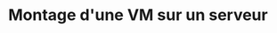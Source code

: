 ---
layout: default
title: Montage d'une VM sur un serveur
parent: Conception et prototypage
nav_order: 3
---